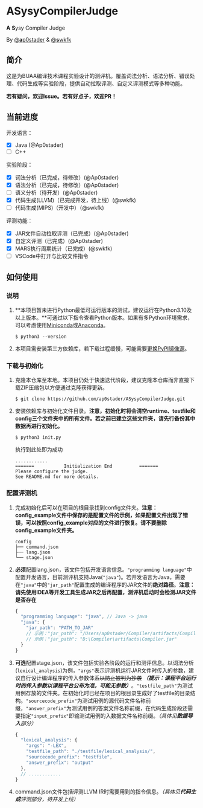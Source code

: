 # ASysyCompilerJudge

**A** **S**ysy Compiler Judge

By [@**a**p0stader](https://github.com/ap0stader) & [@**s**wkfk](https://github.com/swkfk)

## 简介

这是为BUAA编译技术课程实验设计的测评机。覆盖词法分析、语法分析、错误处理、代码生成等实验阶段，提供自动拉取评测、自定义评测模式等多种功能。

**若有疑问，欢迎Issue。若有好点子，欢迎PR！**

## 当前进度

开发语言：

- [x] Java (@Ap0stader)
- [ ] C++

实验阶段：

- [x] 词法分析（已完成，待修改）(@Ap0stader)
- [x] 语法分析（已完成，待修改）(@Ap0stader)
- [ ] 语义分析（待开发）(@Ap0stader)
- [x] 代码生成(LLVM)（已完成开发，待上线）(@swkfk)
- [ ] 代码生成(MIPS)（开发中）（@swkfk)

评测功能：

- [x] JAR文件自动拉取评测（已完成）(@Ap0stader)
- [x] 自定义评测（已完成）(@Ap0stader)
- [x] MARS执行周期统计（已完成）(@swkfk)
- [ ] VSCode中打开与比较文件指令

## 如何使用

### 说明

1. **本项目暂未进行Python最低可运行版本的测试，建议运行在Python3.10及以上版本。**可通过以下指令查看Python版本。如果有多Python环境需求，可以考虑使用[Miniconda](https://docs.anaconda.com/miniconda/)或[Anaconda](https://docs.anaconda.com/anaconda/)。

   ```shell
   $ python3 --version
   ```

2. 本项目需安装第三方依赖库，若下载过程缓慢，可能需要[更换PyPI镜像源](https://mirrors.tuna.tsinghua.edu.cn/help/pypi/)。

### 下载与初始化

1. 克隆本仓库至本地。本项目仍处于快速迭代阶段，建议克隆本仓库而非直接下载ZIP压缩包以方便通过克隆获得更新。

   ```shell
   $ git clone https://github.com/ap0stader/ASysyCompilerJudge.git
   ```

2. 安装依赖库与初始化文件目录。**注意，初始化时将会清空runtime、testfile和config三个文件夹中的所有文件。若之前已建立这些文件夹，请先行备份其中数据再进行初始化。**

   ```shell
   $ python3 init.py
   ```

   执行到此处即为成功

   ```
   ............
   =======           Initialization End          =======
   Please configure the judge.
   See README.md for more details.
   ```

### 配置评测机

1. 完成初始化后可以在项目的根目录找到config文件夹。**注意：config_example文件中保存的是配置文件的示例，如果配置文件出现了错误，可以按照config_example对应的文件进行恢复。请不要删除config_example文件夹。**

    ```
    config
    ├── command.json
    ├── lang.json
    └── stage.json
    ```

2. **必须**配置lang.json，该文件包括开发语言信息。`"programming language"`中配置开发语言，目前测评机支持Java(`"java"`)。若开发语言为Java，需要在`"java"`中的`"jar_path"`配置生成的编译程序的JAR文件的**绝对路径**。**注意：请先使用IDEA等开发工具生成JAR之后再配置，测评机启动时会检测JAR文件是否存在**

   ```javascript
   {
     "programming language": "java", // Java -> java
     "java": {
       "jar_path": "PATH_TO_JAR"
       // 示例："jar_path": "/Users/ap0stader/Compiler/artifacts/Compiler.jar"
       // 示例："jar_path": "D:\Compiler\artifacts\Compiler.jar"
     }
   }
   ```

3. **可选**配置stage.json，该文件包括实验各阶段的运行和测评信息。以词法分析(`lexical_analysis`)为例，`"args"`表示评测机运行JAR文件时传入的参数，建议自行设计编译程序的传入参数体系~~以防止被判为抄袭~~ ***（提示：课程平台运行时的传入参数以课程平台公布为准，可能无参数）***。`"testfile_path"`为测试用例存放的文件夹。在初始化时已经在项目的根目录生成好了testfile的目录结构。`"sourcecode_prefix"`为测试用例的源代码文件名称前缀，`"answer_prefix"`为测试用例的答案文件名称前缀，在代码生成阶段还需要指定`"input_prefix"`即输测试用例的入数据文件名称前缀。*（具体见**数据导入**部分）*

   ```javascript
   {
     "lexical_analysis": {
       "args": "-LEX",
       "testfile_path": "./testfile/lexical_analysis/",
       "sourcecode_prefix": "testfile",
       "answer_prefix": "output"
     },
     // ............
   }
   ```

4. command.json文件包括评测LLVM IR时需要用到的指令信息。*（具体见**代码生成**评测部分，待开发上线）*